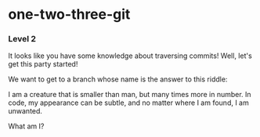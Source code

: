 one-two-three-git
=================

### Level 2

It looks like you have some knowledge about traversing commits!
Well, let's get this party started!

We want to get to a branch whose name is the answer to this riddle:

I am a creature that is smaller than man,
but many times more in number.
In code, my appearance can be subtle, 
and no matter where I am found, I am unwanted.

What am I?

